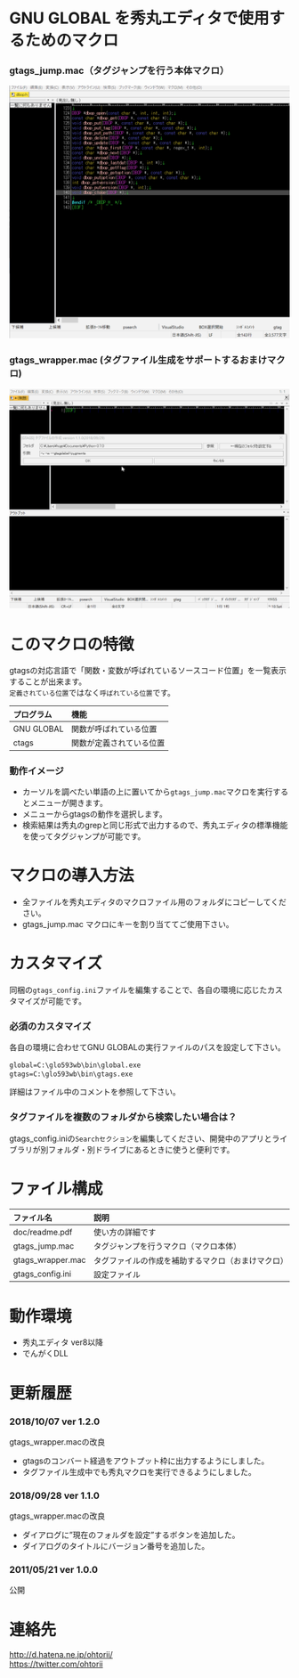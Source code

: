 GNU GLOBAL を秀丸エディタで使用するためのマクロ
=============
### gtags_jump.mac（タグジャンプを行う本体マクロ）<br>
![example](gtags_jump.gif)

### gtags_wrapper.mac (タグファイル生成をサポートするおまけマクロ)<br>
![example](gtags_wrapper.gif)

# このマクロの特徴
gtagsの対応言語で「関数・変数が呼ばれているソースコード位置」を一覧表示することが出来ます。<br>
`定義されている位置`ではなく`呼ばれている位置`です。

|プログラム|機能|
|:---|:---|
|GNU GLOBAL|関数が呼ばれている位置|
|ctags|関数が定義されている位置|

### 動作イメージ
- カーソルを調べたい単語の上に置いてから`gtags_jump.mac`マクロを実行するとメニューが開きます。
- メニューからgtagsの動作を選択します。
- 検索結果は秀丸のgrepと同じ形式で出力するので、秀丸エディタの標準機能を使ってタグジャンプが可能です。

# マクロの導入方法
- 全ファイルを秀丸エディタのマクロファイル用のフォルダにコピーしてください。
- gtags_jump.mac マクロにキーを割り当ててご使用下さい。

# カスタマイズ
同梱の`gtags_config.ini`ファイルを編集することで、各自の環境に応じたカスタマイズが可能です。

### 必須のカスタマイズ
各自の環境に合わせてGNU GLOBALの実行ファイルのパスを設定して下さい。
```
global=C:\glo593wb\bin\global.exe
gtags=C:\glo593wb\bin\gtags.exe
```
詳細はファイル中のコメントを参照して下さい。

### タグファイルを複数のフォルダから検索したい場合は？
gtags_config.iniの`Searchセクション`を編集してください、開発中のアプリとライブラリが別フォルダ・別ドライブにあるときに使うと便利です。

# ファイル構成
|ファイル名|説明|
|:---|:---|
|doc/readme.pdf|使い方の詳細です|
|gtags_jump.mac|タグジャンプを行うマクロ（マクロ本体）|
|gtags_wrapper.mac|タグファイルの作成を補助するマクロ（おまけマクロ）|
|gtags_config.ini|設定ファイル|

# 動作環境
- 秀丸エディタ ver8以降
- でんがくDLL

# 更新履歴
### 2018/10/07 ver 1.2.0
gtags_wrapper.macの改良
- gtagsのコンバート経過をアウトプット枠に出力するようにしました。
- タグファイル生成中でも秀丸マクロを実行できるようにしました。
### 2018/09/28 ver 1.1.0
gtags_wrapper.macの改良
- ダイアログに”現在のフォルダを設定”するボタンを追加した。
- ダイアログのタイトルにバージョン番号を追加した。
### 2011/05/21 ver 1.0.0
公開
  
# 連絡先
<http://d.hatena.ne.jp/ohtorii/> <br>
<https://twitter.com/ohtorii>
